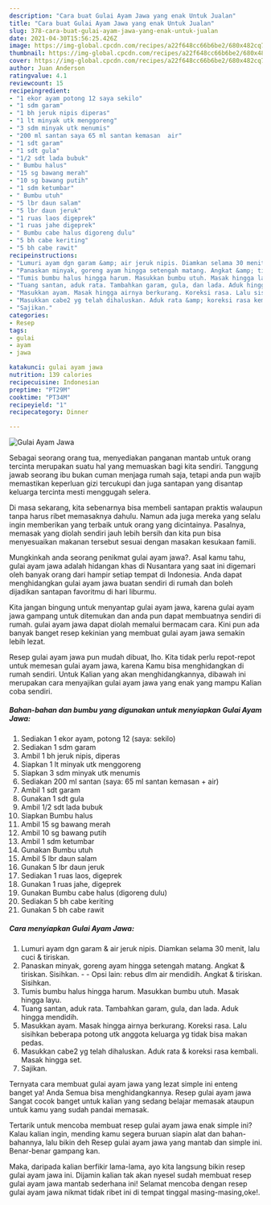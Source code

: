 ```yaml
---
description: "Cara buat Gulai Ayam Jawa yang enak Untuk Jualan"
title: "Cara buat Gulai Ayam Jawa yang enak Untuk Jualan"
slug: 378-cara-buat-gulai-ayam-jawa-yang-enak-untuk-jualan
date: 2021-04-30T15:56:25.426Z
image: https://img-global.cpcdn.com/recipes/a22f648cc66b6be2/680x482cq70/gulai-ayam-jawa-foto-resep-utama.jpg
thumbnail: https://img-global.cpcdn.com/recipes/a22f648cc66b6be2/680x482cq70/gulai-ayam-jawa-foto-resep-utama.jpg
cover: https://img-global.cpcdn.com/recipes/a22f648cc66b6be2/680x482cq70/gulai-ayam-jawa-foto-resep-utama.jpg
author: Juan Anderson
ratingvalue: 4.1
reviewcount: 15
recipeingredient:
- "1 ekor ayam potong 12 saya sekilo"
- "1 sdm garam"
- "1 bh jeruk nipis diperas"
- "1 lt minyak utk menggoreng"
- "3 sdm minyak utk menumis"
- "200 ml santan saya 65 ml santan kemasan  air"
- "1 sdt garam"
- "1 sdt gula"
- "1/2 sdt lada bubuk"
- " Bumbu halus"
- "15 sg bawang merah"
- "10 sg bawang putih"
- "1 sdm ketumbar"
- " Bumbu utuh"
- "5 lbr daun salam"
- "5 lbr daun jeruk"
- "1 ruas laos digeprek"
- "1 ruas jahe digeprek"
- " Bumbu cabe halus digoreng dulu"
- "5 bh cabe keriting"
- "5 bh cabe rawit"
recipeinstructions:
- "Lumuri ayam dgn garam &amp; air jeruk nipis. Diamkan selama 30 menit, lalu cuci &amp; tiriskan."
- "Panaskan minyak, goreng ayam hingga setengah matang. Angkat &amp; tiriskan. Sisihkan.  Opsi lain: rebus dlm air mendidih. Angkat &amp; tiriskan. Sisihkan."
- "Tumis bumbu halus hingga harum. Masukkan bumbu utuh. Masak hingga layu."
- "Tuang santan, aduk rata. Tambahkan garam, gula, dan lada. Aduk hingga mendidih."
- "Masukkan ayam. Masak hingga airnya berkurang. Koreksi rasa. Lalu sisihkan beberapa potong utk anggota keluarga yg tidak bisa makan pedas."
- "Masukkan cabe2 yg telah dihaluskan. Aduk rata &amp; koreksi rasa kembali. Masak hingga set."
- "Sajikan."
categories:
- Resep
tags:
- gulai
- ayam
- jawa

katakunci: gulai ayam jawa 
nutrition: 139 calories
recipecuisine: Indonesian
preptime: "PT29M"
cooktime: "PT34M"
recipeyield: "1"
recipecategory: Dinner

---
```



![Gulai Ayam Jawa](https://img-global.cpcdn.com/recipes/a22f648cc66b6be2/680x482cq70/gulai-ayam-jawa-foto-resep-utama.jpg)

Sebagai seorang orang tua, menyediakan panganan mantab untuk orang tercinta merupakan suatu hal yang memuaskan bagi kita sendiri. Tanggung jawab seorang ibu bukan cuman menjaga rumah saja, tetapi anda pun wajib memastikan keperluan gizi tercukupi dan juga santapan yang disantap keluarga tercinta mesti menggugah selera.

Di masa  sekarang, kita sebenarnya bisa membeli santapan praktis walaupun tanpa harus ribet memasaknya dahulu. Namun ada juga mereka yang selalu ingin memberikan yang terbaik untuk orang yang dicintainya. Pasalnya, memasak yang diolah sendiri jauh lebih bersih dan kita pun bisa menyesuaikan makanan tersebut sesuai dengan masakan kesukaan famili. 



Mungkinkah anda seorang penikmat gulai ayam jawa?. Asal kamu tahu, gulai ayam jawa adalah hidangan khas di Nusantara yang saat ini digemari oleh banyak orang dari hampir setiap tempat di Indonesia. Anda dapat menghidangkan gulai ayam jawa buatan sendiri di rumah dan boleh dijadikan santapan favoritmu di hari liburmu.

Kita jangan bingung untuk menyantap gulai ayam jawa, karena gulai ayam jawa gampang untuk ditemukan dan anda pun dapat membuatnya sendiri di rumah. gulai ayam jawa dapat diolah memalui bermacam cara. Kini pun ada banyak banget resep kekinian yang membuat gulai ayam jawa semakin lebih lezat.

Resep gulai ayam jawa pun mudah dibuat, lho. Kita tidak perlu repot-repot untuk memesan gulai ayam jawa, karena Kamu bisa menghidangkan di rumah sendiri. Untuk Kalian yang akan menghidangkannya, dibawah ini merupakan cara menyajikan gulai ayam jawa yang enak yang mampu Kalian coba sendiri.

<!--inarticleads1-->

##### Bahan-bahan dan bumbu yang digunakan untuk menyiapkan Gulai Ayam Jawa:

1. Sediakan 1 ekor ayam, potong 12 (saya: sekilo)
1. Sediakan 1 sdm garam
1. Ambil 1 bh jeruk nipis, diperas
1. Siapkan 1 lt minyak utk menggoreng
1. Siapkan 3 sdm minyak utk menumis
1. Sediakan 200 ml santan (saya: 65 ml santan kemasan + air)
1. Ambil 1 sdt garam
1. Gunakan 1 sdt gula
1. Ambil 1/2 sdt lada bubuk
1. Siapkan  Bumbu halus
1. Ambil 15 sg bawang merah
1. Ambil 10 sg bawang putih
1. Ambil 1 sdm ketumbar
1. Gunakan  Bumbu utuh
1. Ambil 5 lbr daun salam
1. Gunakan 5 lbr daun jeruk
1. Sediakan 1 ruas laos, digeprek
1. Gunakan 1 ruas jahe, digeprek
1. Gunakan  Bumbu cabe halus (digoreng dulu)
1. Sediakan 5 bh cabe keriting
1. Gunakan 5 bh cabe rawit




<!--inarticleads2-->

##### Cara menyiapkan Gulai Ayam Jawa:

1. Lumuri ayam dgn garam &amp; air jeruk nipis. Diamkan selama 30 menit, lalu cuci &amp; tiriskan.
1. Panaskan minyak, goreng ayam hingga setengah matang. Angkat &amp; tiriskan. Sisihkan. -  - Opsi lain: rebus dlm air mendidih. Angkat &amp; tiriskan. Sisihkan.
1. Tumis bumbu halus hingga harum. Masukkan bumbu utuh. Masak hingga layu.
1. Tuang santan, aduk rata. Tambahkan garam, gula, dan lada. Aduk hingga mendidih.
1. Masukkan ayam. Masak hingga airnya berkurang. Koreksi rasa. Lalu sisihkan beberapa potong utk anggota keluarga yg tidak bisa makan pedas.
1. Masukkan cabe2 yg telah dihaluskan. Aduk rata &amp; koreksi rasa kembali. Masak hingga set.
1. Sajikan.




Ternyata cara membuat gulai ayam jawa yang lezat simple ini enteng banget ya! Anda Semua bisa menghidangkannya. Resep gulai ayam jawa Sangat cocok banget untuk kalian yang sedang belajar memasak ataupun untuk kamu yang sudah pandai memasak.

Tertarik untuk mencoba membuat resep gulai ayam jawa enak simple ini? Kalau kalian ingin, mending kamu segera buruan siapin alat dan bahan-bahannya, lalu bikin deh Resep gulai ayam jawa yang mantab dan simple ini. Benar-benar gampang kan. 

Maka, daripada kalian berfikir lama-lama, ayo kita langsung bikin resep gulai ayam jawa ini. Dijamin kalian tak akan nyesel sudah membuat resep gulai ayam jawa mantab sederhana ini! Selamat mencoba dengan resep gulai ayam jawa nikmat tidak ribet ini di tempat tinggal masing-masing,oke!.

